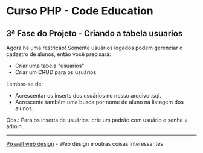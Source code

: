 # Curso PHP - Code Education
## 3ª Fase do Projeto - Criando a tabela usuarios

Agora há uma restrição! Somente usuários logados podem gerenciar o cadastro de alunos, então você precisará:

- Criar uma tabela "usuarios"
- Criar um CRUD para os usuários 

Lembre-se de:
- Acrescentar os inserts dos usuários no nosso arquivo .sql. 
- Acrescente também uma busca por nome de aluno na listagem dos alunos.

Obs.: Para os inserts de usuários, crie um padrão com usuário e senha = admin.

------------------------------------------------------------------------------------------
[Pixwell web design](http://www.pixwell.com.br) - Web design e outras coisas interessantes
